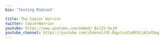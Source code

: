```yaml
---
bio: 'Testing Podcast'

title: The Copier Warrior
twitter: CopierWarrior
youtube: https://www.youtube.com/embed/_BxlIV-9xjM
youtube_channel: https://youtube.com/channel/UC-BqyrLcd1uRE9zjAZuFDeg
---
```

